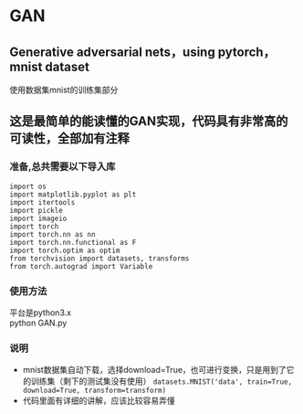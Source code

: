 # GAN
## Generative adversarial nets，using pytorch，mnist dataset  
使用数据集mnist的训练集部分  
## 这是最简单的能读懂的GAN实现，代码具有非常高的可读性，全部加有注释  
### 准备,总共需要以下导入库  
`import os`  
`import matplotlib.pyplot as plt`  
`import itertools`  
`import pickle`  
`import imageio`  
`import torch`  
`import torch.nn as nn`  
`import torch.nn.functional as F`  
`import torch.optim as optim`  
`from torchvision import datasets, transforms`  
`from torch.autograd import Variable`  
### 使用方法  
平台是python3.x  
python GAN.py
### 说明  
* mnist数据集自动下载，选择download=True，也可进行变换，只是用到了它的训练集（剩下的测试集没有使用）
`datasets.MNIST('data', train=True, download=True, transform=transform)`  
*   代码里面有详细的讲解，应该比较容易弄懂
